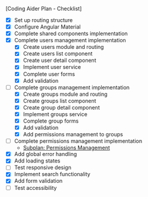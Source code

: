[Coding Aider Plan - Checklist]

- [x] Set up routing structure
- [x] Configure Angular Material
- [x] Complete shared components implementation
- [x] Complete users management implementation
  - [x] Create users module and routing
  - [x] Create users list component
  - [x] Create user detail component
  - [x] Implement user service
  - [x] Complete user forms
  - [x] Add validation
- [ ] Complete groups management implementation
  - [x] Create groups module and routing
  - [x] Create groups list component
  - [x] Create group detail component
  - [x] Implement groups service
  - [x] Complete group forms
  - [x] Add validation
  - [x] Add permissions management to groups
- [ ] Complete permissions management implementation
  - [Subplan: Permissions Management](user_management_permissions.md)
- [x] Add global error handling
- [x] Add loading states
- [ ] Test responsive design
- [x] Implement search functionality
- [x] Add form validation
- [ ] Test accessibility
